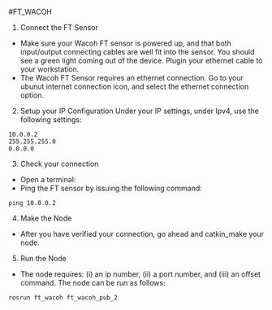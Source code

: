 #FT_WACOH

1. Connect the FT Sensor
- Make sure your Wacoh FT sensor is powered up, and that both input/output connecting cables are well fit into the sensor. You should see a green light coming out of the device. Plugin your ethernet cable to your workstation.
- The Wacoh FT Sensor requires an ethernet connection. Go to your ubunut internet connection icon, and select the ethernet connection option.

2. Setup your IP Configuration
Under your IP settings, under Ipv4, use the following settings:
````
10.0.0.2
255.255.255.0
0.0.0.0
````

3. Check your connection
- Open a terminal:
- Ping the FT sensor by issuing the following command:
````
ping 10.0.0.2
````

4. Make the Node
- After you have verified your connection, go ahead and catkin_make your node.

5. Run the Node
- The node requires: (i) an ip number, (ii) a port number, and (iii) an offset command. The node can be run as follows: 
````
rosrun ft_wacoh ft_wacoh_pub_2
````
